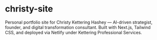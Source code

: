 # christy-site
Personal portfolio site for Christy Kettering Hashey — AI-driven strategist, founder, and digital transformation consultant. Built with Next.js, Tailwind CSS, and deployed via Netlify under Kettering Professional Services.
